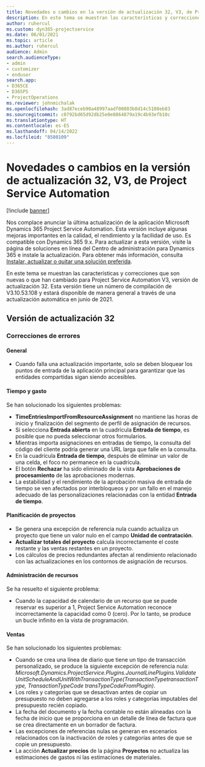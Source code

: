 ```yaml
---
title: Novedades o cambios en la versión de actualización 32, V3, de Project Service Automation
description: En este tema se muestran las características y correcciones que están disponibles en la versión de actualización 32, V3, de Project Service Automation.
author: ruhercul
ms.custom: dyn365-projectservice
ms.date: 06/01/2021
ms.topic: article
ms.author: ruhercul
audience: Admin
search.audienceType:
- admin
- customizer
- enduser
search.app:
- D365CE
- D365PS
- ProjectOperations
ms.reviewer: johnmichalak
ms.openlocfilehash: 3ad87eceb90a48997aadf00803b8d14c5108eb83
ms.sourcegitcommit: c0792bd65d92db25e0e8864879a19c4b93efb10c
ms.translationtype: HT
ms.contentlocale: es-ES
ms.lasthandoff: 04/14/2022
ms.locfileid: "8580109"
---
```

# <a name="whats-new-or-changed-in-project-service-automation-update-release-32-v3"></a>Novedades o cambios en la versión de actualización 32, V3, de Project Service Automation

[!include [banner](../includes/psa-now-project-operations.md)]

Nos complace anunciar la última actualización de la aplicación Microsoft Dynamics 365 Project Service Automation. Esta versión incluye algunas mejoras importantes en la calidad, el rendimiento y la facilidad de uso. Es compatible con Dynamics 365 9.x. Para actualizar a esta versión, visite la página de soluciones en línea del Centro de administración para Dynamics 365 e instale la actualización. Para obtener más información, consulta [Instalar, actualizar o quitar una solución preferida](/power-platform/admin/install-remove-preferred-solution).

En este tema se muestran las características y correcciones que son nuevas o que han cambiado para Project Service Automation V3, versión de actualización 32. Esta versión tiene un número de compilación de V3.10.53.108 y estará disponible de manera general a través de una actualización automática en junio de 2021.

## <a name="update-release-32"></a>Versión de actualización 32

### <a name="bug-fixes"></a>Correcciones de errores

#### <a name="general"></a>General

- Cuando falla una actualización importante, solo se deben bloquear los puntos de entrada de la aplicación principal para garantizar que las entidades compartidas sigan siendo accesibles.

#### <a name="time-and-expense"></a>Tiempo y gasto

Se han solucionado los siguientes problemas:

- **TimeEntriesImportFromResourceAssignment** no mantiene las horas de inicio y finalización del segmento de perfil de asignación de recursos.
- Si selecciona **Entrada abierta** en la cuadrícula **Entrada de tiempo**, es posible que no pueda seleccionar otros formularios.
- Mientras importa asignaciones en entradas de tiempo, la consulta del código del cliente podría generar una URL larga que falle en la consulta.
- En la cuadrícula **Entrada de tiempo**, después de eliminar un valor de una celda, el foco no permanece en la cuadrícula.
- El botón **Rechazar** ha sido eliminado de la vista **Aprobaciones de procesamiento** de las aprobaciones modernas.
- La estabilidad y el rendimiento de la aprobación masiva de entrada de tiempo se ven afectados por interbloqueos y por un fallo en el manejo adecuado de las personalizaciones relacionadas con la entidad **Entrada de tiempo**.

#### <a name="project-planning"></a>Planificación de proyectos

- Se genera una excepción de referencia nula cuando actualiza un proyecto que tiene un valor nulo en el campo **Unidad de contratación**.
- **Actualizar totales del proyecto** calcula incorrectamente el coste restante y las ventas restantes en un proyecto.
- Los cálculos de precios redundantes afectan al rendimiento relacionado con las actualizaciones en los contornos de asignación de recursos.

#### <a name="resource-management"></a>Administración de recursos

Se ha resuelto el siguiente problema:

- Cuando la capacidad de calendario de un recurso que se puede reservar es superior a 1, Project Service Automation reconoce incorrectamente la capacidad como 0 (cero). Por lo tanto, se produce un bucle infinito en la vista de programación.

#### <a name="sales"></a>Ventas

Se han solucionado los siguientes problemas:

- Cuando se crea una línea de diario que tiene un tipo de transacción personalizado, se produce la siguiente excepción de referencia nula: *Microsoft.Dynamics.ProjectService.Plugins.JournalLinePlugins.ValidateUnitScheduleAndUnitWithTransactionType(TransactionTypetransactionType, TransactionTypeCode transTypeCodeFromPlugin)*.
- Los roles y categorías que se desactivan antes de copiar un presupuesto no deben agregarse a los roles y categorías imputables del presupuesto recién copiado.
- La fecha del documento y la fecha contable no están alineadas con la fecha de inicio que se proporciona en un detalle de línea de factura que se crea directamente en un borrador de factura.
- Las excepciones de referencias nulas se generan en escenarios relacionados con la inactivación de roles y categorías antes de que se copie un presupuesto.
- La acción **Actualizar precios** de la página **Proyectos** no actualiza las estimaciones de gastos ni las estimaciones de materiales.
